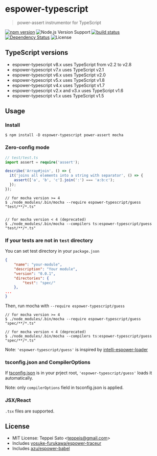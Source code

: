 espower-typescript
====

> power-assert instrumentor for TypeScript

[![npm version][npm-image]][npm-url]
![Node.js Version Support][node-version]
[![build status][travis-image]][travis-url]
[![Dependency Status][deps-image]][deps-url]
![License][license]

## TypeScript versions

* espower-typescript v8.x uses TypeScript from v2.2 to v2.8
* espower-typescript v7.x uses TypeScript v2.1
* espower-typescript v6.x uses TypeScript v2.0
* espower-typescript v5.x uses TypeScript v1.8
* espower-typescript v4.x uses TypeScript v1.7
* espower-typescript v2.x and v3.x uses TypeScript v1.6
* espower-typescript v1.x uses TypeScript v1.5

## Usage

### Install

```console
$ npm install -D espower-typescript power-assert mocha
```

### Zero-config mode

```typescript
// test/test.ts
import assert = require('assert');

describe('Array#join', () => {
  it('joins all elements into a string with separator', () => {
    assert(['a', 'b', 'c'].join(':') === 'a:b:c');
  });
});
```

```console
// for mocha version >= 4
$ ./node_modules/.bin/mocha --require espower-typescript/guess "test/**/*.ts"


// for mocha version < 4 (deprecated)
$ ./node_modules/.bin/mocha --compilers ts:espower-typescript/guess "test/**/*.ts"
```

### If your tests are not in `test` directory

You can set test directory in your `package.json`

```json
{
    "name": "your-module",
    "description": "Your module",
    "version": "0.0.1",
    "directories": {
        "test": "spec/"
    },
...
}
```

Then, run mocha with `--require espower-typescript/guess`

```console
// for mocha version >= 4
$ ./node_modules/.bin/mocha --require espower-typescript/guess "spec/**/*.ts"

// for mocha version < 4 (deprecated)
$ ./node_modules/.bin/mocha --compilers ts:espower-typescript/guess "spec/**/*.ts"
```

Note: `'espower-typescript/guess'` is inspired by [intelli-espower-loader](https://github.com/azu/intelli-espower-loader)

### tsconfig.json and CompilerOptions

If [tsconfig.json](https://github.com/Microsoft/TypeScript/wiki/tsconfig.json) is in your prject root, `'espower-typescript/guess'` loads it automatically.

Note: only `compilerOptions` field in tsconfig.json is applied.

### JSX/React

`.tsx` files are supported.

## License

* MIT License: Teppei Sato &lt;teppeis@gmail.com&gt;
* Includes [yosuke-furukawa/espower-traceur](https://github.com/yosuke-furukawa/espower-traceur)
* Includes [azu/espower-babel](https://github.com/azu/espower-babel)

[npm-image]: https://img.shields.io/npm/v/espower-typescript.svg
[npm-url]: https://npmjs.org/package/espower-typescript
[travis-image]: https://travis-ci.org/power-assert-js/espower-typescript.svg?branch=master
[travis-url]: https://travis-ci.org/power-assert-js/espower-typescript
[deps-image]: https://david-dm.org/power-assert-js/espower-typescript.svg
[deps-url]: https://david-dm.org/power-assert-js/espower-typescript
[node-version]: https://img.shields.io/badge/Node.js%20support-v4,v6,v8-brightgreen.svg
[license]: https://img.shields.io/npm/l/espower-typescript.svg
